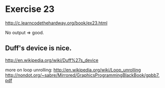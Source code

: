 Exercise 23
==========
<http://c.learncodethehardway.org/book/ex23.html>


No output => good.

Duff's device is nice.
------------------------

<http://en.wikipedia.org/wiki/Duff%27s_device>

more on loop unrolling:
<http://en.wikipedia.org/wiki/Loop_unrolling>
<http://nondot.org/~sabre/Mirrored/GraphicsProgrammingBlackBook/gpbb7.pdf>
